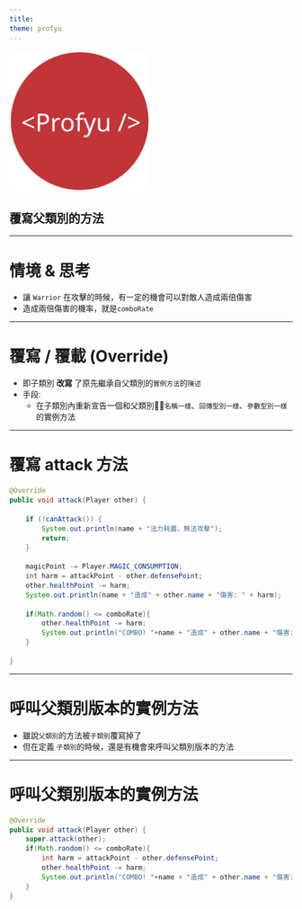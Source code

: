 ```yaml
---
title:  
theme: profyu
---
```


<!-- .slide: data-background="assets/background.png" -->
<img style='border:none;background:none;box-shadow:none;' src='assets/logo.svg' width="250"/>

## 覆寫父類別的方法

---

# 情境 & 思考

* 讓 `Warrior` 在攻擊的時候，有一定的機會可以對敵人造成兩倍傷害
* 造成兩倍傷害的機率，就是`comboRate`

---

# 覆寫 / 覆載 (Override)

* 即子類別 **改寫** 了原先繼承自父類別的`實例方法`的`陳述`
* 手段: 
  * 在子類別內重新宣告一個和父類別`名稱一樣`、`回傳型別一樣`、`參數型別一樣`的實例方法


---

# 覆寫 attack 方法

```java
@Override
public void attack(Player other) {

    if (!canAttack()) {
        System.out.println(name + "法力耗盡，無法攻擊");
        return;
    }

    magicPoint -= Player.MAGIC_CONSUMPTION;
    int harm = attackPoint - other.defensePoint;
    other.healthPoint -= harm;
    System.out.println(name + "造成" + other.name + "傷害: " + harm);

    if(Math.random() <= comboRate){
        other.healthPoint -= harm;
        System.out.println("COMBO! "+name + "造成" + other.name + "傷害: " + harm);
    }
    
}
```

---

# 呼叫父類別版本的實例方法

* 雖說`父類別`的方法被`子類別`覆寫掉了
* 但在定義 `子類別`的時候，還是有機會來呼叫父類別版本的方法

---

# 呼叫父類別版本的實例方法

```java
@Override
public void attack(Player other) {
    super.attack(other);    
    if(Math.random() <= comboRate){
        int harm = attackPoint - other.defensePoint;
        other.healthPoint -= harm;
        System.out.println("COMBO! "+name + "造成" + other.name + "傷害: " + harm);
    }
}
```